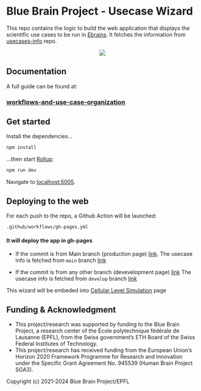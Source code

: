 # Blue Brain Project - Usecase Wizard

This repo contains the logic to build the web application that displays the scientific use cases to be run in [Ebrains](https://ebrains.hbp.eu/). It fetches the information from [usecases-info](https://github.com/ebrains-cls-interactive/usecases-info) repo.

<p align="center">
  <img src="https://user-images.githubusercontent.com/4954312/173317350-e85cc01a-0bcc-4ec8-a192-7d956a059374.gif">
</p>

## Documentation

A full guide can be found at:

### [workflows-and-use-case-organization](https://ebrains-cls-interactive.github.io/docs/getting_started/getting_started.html#workflows-and-use-case-organization)

## Get started

Install the dependencies...

```bash
npm install
```

...then start [Rollup](https://rollupjs.org):

```bash
npm run dev
```

Navigate to [localhost:5005](http://localhost:5005).

## Deploying to the web

For each push to the repo, a Github Action will be launched:

`.github/workflows/gh-pages.yml`

#### It will deploy the app in gh-pages
- If the commit is from Main branch (production page) [link](https://bluebrain.github.io/bsp-usecase-wizard/index.html). The usecase info is fetched from `main` branch [link](https://github.com/ebrains-cls-interactive/usecases-info/blob/main/usecases-info.json)

- If the commit is from any other branch (devevelopment page) [link](https://bluebrain.github.io/bsp-usecase-wizard/dev/index.html) The usecase info is fetched from `develop` branch [link](https://github.com/ebrains-cls-interactive/usecases-info/blob/develop/usecases-info.json)

This wizard will be embeded into [Cellular Level Simulation](https://github.com/ebrains-cls-interactive/ebrains-cls-interactive.github.io) page


## Funding & Acknowledgment
- This project/research was supported by funding to the Blue Brain Project, a research center of the École polytechnique fédérale de Lausanne (EPFL), from the Swiss government’s ETH Board of the Swiss Federal Institutes of Technology.
- This project/research has received funding from the European Union’s Horizon 2020 Framework Programme for Research and Innovation under the Specific Grant Agreement No. 945539 (Human Brain Project SGA3).

Copyright (c) 2021-2024 Blue Brain Project/EPFL
